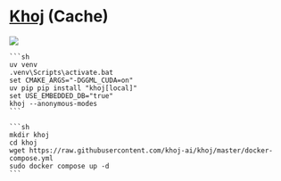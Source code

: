 # [Khoj](https://github.com/khoj-ai/khoj) (Cache)

![](https://img.shields.io/github/license/khoj-ai/khoj?style=flat-square)

````{tab} ArchWSL
```sh
uv venv
.venv\Scripts\activate.bat
set CMAKE_ARGS="-DGGML_CUDA=on"
uv pip pip install "khoj[local]"
set USE_EMBEDDED_DB="true"
khoj --anonymous-modes
```
````

````{tab} Docker compose [^1]
```sh
mkdir khoj
cd khoj
wget https://raw.githubusercontent.com/khoj-ai/khoj/master/docker-compose.yml
sudo docker compose up -d
```
````

[^1]: [Khoj - Self-Host](https://docs.khoj.dev/get-started/setup/?server=docker&os=linux)